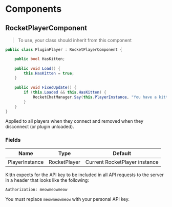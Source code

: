 # Components
## RocketPlayerComponent
> To use, your class should inherit from this component

```csharp
public class PluginPlayer : RocketPlayerComponent {

	public bool HasKitten;
	
	public void Load() {
		this.HasKitten = true;
	}
	
	public void FixedUpdate() {
		if (this.Loaded && this.HasKitten) {
			RocketChatManager.Say(this.PlayerInstance, "You have a kitten!");
		}
	}
}
```

Applied to all players when they connect and removed when they disconnect (or plugin unloaded).

### Fields
Name | Type | Default
---------- | ---------- | ----------
PlayerInstance | RocketPlayer | Current RocketPlayer instance


Kittn expects for the API key to be included in all API requests to the server in a header that looks like the following:

`Authorization: meowmeowmeow`

<aside class="notice">
You must replace <code>meowmeowmeow</code> with your personal API key.
</aside>